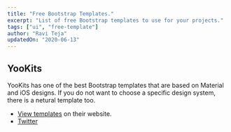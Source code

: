```yaml
---
title: "Free Bootstrap Templates."
excerpt: "List of free Bootstrap templates to use for your projects."
tags: ["ui", "free-template"]
author: "Ravi Teja"
updatedOn: "2020-06-13"
---
```


## YooKits

YooKits has one of the best Bootstrap templates that are based on Material and iOS designs. If you do not want to choose a specific design system, there is a netural template too.

- [View templates](https://yookits.com/product-category/freebies/) on their website.
- [Twitter](https://twitter.com/getyookits)